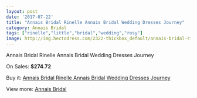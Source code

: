 ```yaml
---
layout: post
date: '2017-07-22'
title: "Annais Bridal Rinelle Annais Bridal Wedding Dresses Journey"
category: Annais Bridal
tags: ["rinelle","little","bridal","wedding","rosy"]
image: http://img.hectodress.com/2322-thickbox_default/annais-bridal-rinelle-annais-bridal-wedding-dresses-journey.jpg
---
```

Annais Bridal Rinelle Annais Bridal Wedding Dresses Journey

On Sales: **$274.72**
<a href="https://www.hectodress.com/annais-bridal/1382-annais-bridal-rinelle-annais-bridal-wedding-dresses-journey.html"><amp-img layout="responsive" width="600" height="600" src="//img.hectodress.com/2322-thickbox_default/annais-bridal-rinelle-annais-bridal-wedding-dresses-journey.jpg" alt="Annais Bridal Rinelle Annais Bridal Wedding Dresses Journey 0" /></a>
<a href="https://www.hectodress.com/annais-bridal/1382-annais-bridal-rinelle-annais-bridal-wedding-dresses-journey.html"><amp-img layout="responsive" width="600" height="600" src="//img.hectodress.com/2324-thickbox_default/annais-bridal-rinelle-annais-bridal-wedding-dresses-journey.jpg" alt="Annais Bridal Rinelle Annais Bridal Wedding Dresses Journey 1" /></a>
<a href="https://www.hectodress.com/annais-bridal/1382-annais-bridal-rinelle-annais-bridal-wedding-dresses-journey.html"><amp-img layout="responsive" width="600" height="600" src="//img.hectodress.com/2323-thickbox_default/annais-bridal-rinelle-annais-bridal-wedding-dresses-journey.jpg" alt="Annais Bridal Rinelle Annais Bridal Wedding Dresses Journey 2" /></a>

Buy it: [Annais Bridal Rinelle Annais Bridal Wedding Dresses Journey](https://www.hectodress.com/annais-bridal/1382-annais-bridal-rinelle-annais-bridal-wedding-dresses-journey.html "Annais Bridal Rinelle Annais Bridal Wedding Dresses Journey")

View more: [Annais Bridal](https://www.hectodress.com/18-annais-bridal "Annais Bridal")